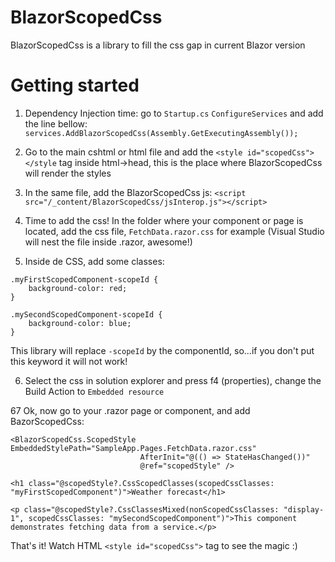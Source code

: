 # BlazorScopedCss
BlazorScopedCss is a library to fill the css gap in current Blazor version

# Getting started
1. Dependency Injection time: go to `Startup.cs` `ConfigureServices` and add the line bellow:
`services.AddBlazorScopedCss(Assembly.GetExecutingAssembly());`

2. Go to the main cshtml or html file and add the `<style id="scopedCss"></style` tag inside html->head, this is the place where BlazorScopedCss will render the styles

3. In the same file, add the BlazorScopedCss js: `<script src="/_content/BlazorScopedCss/jsInterop.js"></script>`

4. Time to add the css! In the folder where your component or page is located, add the css file, `FetchData.razor.css` for example (Visual Studio will nest the file inside .razor, awesome!)

5) Inside de CSS, add some classes:
```
.myFirstScopedComponent-scopeId {
    background-color: red;
}

.mySecondScopedComponent-scopeId {
    background-color: blue;
}
```

This library will replace `-scopeId` by the componentId, so...if you don't put this keyword it will not work!

6) Select the css in solution explorer and press f4 (properties), change the Build Action to `Embedded resource`

67 Ok, now go to your .razor page or component, and add BazorScopedCss:
```
<BlazorScopedCss.ScopedStyle EmbeddedStylePath="SampleApp.Pages.FetchData.razor.css"
                             AfterInit="@(() => StateHasChanged())"
                             @ref="scopedStyle" />

<h1 class="@scopedStyle?.CssScopedClasses(scopedCssClasses: "myFirstScopedComponent")">Weather forecast</h1>

<p class="@scopedStyle?.CssClassesMixed(nonScopedCssClasses: "display-1", scopedCssClasses: "mySecondScopedComponent")">This component demonstrates fetching data from a service.</p>
```

That's it! Watch HTML `<style id="scopedCss">` tag to see the magic :)